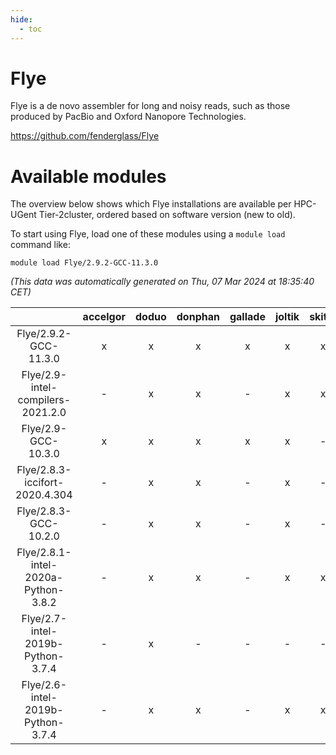 ```yaml
---
hide:
  - toc
---
```


Flye
====


Flye is a de novo assembler for long and noisy reads, such as those produced by PacBio and Oxford Nanopore Technologies.

https://github.com/fenderglass/Flye
# Available modules


The overview below shows which Flye installations are available per HPC-UGent Tier-2cluster, ordered based on software version (new to old).

To start using Flye, load one of these modules using a `module load` command like:

```shell
module load Flye/2.9.2-GCC-11.3.0
```

*(This data was automatically generated on Thu, 07 Mar 2024 at 18:35:40 CET)*  

| |accelgor|doduo|donphan|gallade|joltik|skitty|
| :---: | :---: | :---: | :---: | :---: | :---: | :---: |
|Flye/2.9.2-GCC-11.3.0|x|x|x|x|x|x|
|Flye/2.9-intel-compilers-2021.2.0|-|x|x|-|x|x|
|Flye/2.9-GCC-10.3.0|x|x|x|x|x|-|
|Flye/2.8.3-iccifort-2020.4.304|-|x|x|-|x|-|
|Flye/2.8.3-GCC-10.2.0|-|x|x|-|x|-|
|Flye/2.8.1-intel-2020a-Python-3.8.2|-|x|x|-|x|x|
|Flye/2.7-intel-2019b-Python-3.7.4|-|x|-|-|-|-|
|Flye/2.6-intel-2019b-Python-3.7.4|-|x|x|-|x|x|
